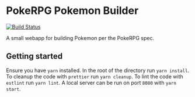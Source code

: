 # PokeRPG Pokemon Builder

[![Build Status](https://travis-ci.org/kddeisz/pokerpg-builder.svg?branch=master)](https://travis-ci.org/kddeisz/pokerpg-builder)

A small webapp for building Pokemon per the PokeRPG spec.

## Getting started

Ensure you have `yarn` installed. In the root of the directory run `yarn install`. To cleanup the code with `prettier` run `yarn cleanup`. To lint the code with `estlint` run `yarn lint`. A local server can be run on port `8080` with `yarn start`.
